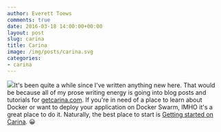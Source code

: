 ```yaml
---
author: Everett Toews
comments: true
date: 2016-03-18 14:00:00+00:00
layout: post
slug: carina
title: Carina
image: /img/posts/carina.svg
categories:
- carina
---
```


<img class="img-right" src="{{ page.image }}"/>It's been quite a while since I've written anything new here. That would be because all of my prose writing energy is going into blog posts and tutorials for [getcarina.com](https://getcarina.com/). If you're in need of a place to learn about Docker or want to deploy your application on Docker Swarm, IMHO it's a great place to do it. Naturally, the best place to start is [Getting started on Carina](https://getcarina.com/docs/getting-started/getting-started-on-carina/). 😀

<!--more-->

